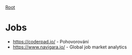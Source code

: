 [Root](../README.md)

# Jobs

- https://coderpad.io/ - Pohovorování  
- https://www.navigara.io/ - Global job market analytics  
